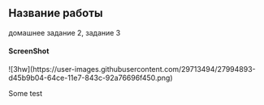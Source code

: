 <h2>Название работы</h2>
домашнее задание 2, задание 3
<h4>ScreenShot</h4>
![3hw](https://user-images.githubusercontent.com/29713494/27994893-d45b9b04-64ce-11e7-843c-92a76696f450.png)

<p>Some test</p>
